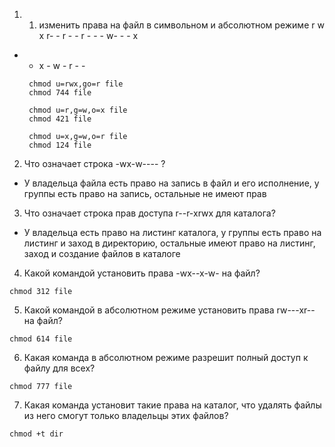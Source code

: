 1. 1. изменить права на файл в символьном и абсолютном режиме
r w x r- - r - -
r - - - w- - - x
- - x - w - r - -
  ```
   chmod u=rwx,go=r file
   chmod 744 file
   
   chmod u=r,g=w,o=x file
   chmod 421 file
   
   chmod u=x,g=w,o=r file
   chmod 124 file
  ```  
2. Что означает строка -wx-w---- ?
  - У владельца файла есть право на запись в файл и его исполнение, у группы есть право на запись, остальные не имеют прав
3. Что означает строка прав доступа r--r-xrwx для каталога?
 - У владельца есть право на листинг каталога, у группы есть право на листинг и заход в директорию, остальные имеют право на листинг, заход и создание файлов в каталоге
4. Какой командой установить права -wx--x-w- на файл?   
  ```
  chmod 312 file
  ```
5. Какой командой в абсолютном режиме установить права rw---xr-- на файл? 
  ```
  chmod 614 file
  ```
6. Какая команда в абсолютном режиме разрешит полный доступ к файлу для всех? 
  ```
 chmod 777 file
  ```
  7. Какая команда установит такие права на каталог, что удалять файлы из него смогут только владельцы этих файлов?
  ```
 chmod +t dir
  ```
